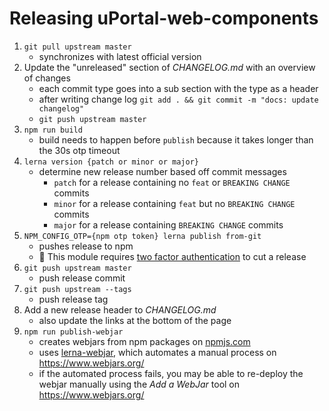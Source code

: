 # Releasing uPortal-web-components

1. `git pull upstream master`
   - synchronizes with latest official version
2. Update the "unreleased" section of _CHANGELOG.md_ with an overview of changes
   - each commit type goes into a sub section with the type as a header
   - after writing change log `git add . && git commit -m "docs: update changelog"`
   - `git push upstream master`
3. `npm run build`
   - build needs to happen before `publish` because it takes longer than the 30s otp timeout
4. `lerna version {patch or minor or major}`
   - determine new release number based off commit messages
     - `patch` for a release containing no `feat` or `BREAKING CHANGE` commits
     - `minor` for a release containing `feat` but no `BREAKING CHANGE` commits
     - `major` for a release containing `BREAKING CHANGE` commits
5. `NPM_CONFIG_OTP={npm otp token} lerna publish from-git`
   - pushes release to npm
   - :notebook: This module requires [two factor authentication][] to cut a release
6. `git push upstream master`
   - push release commit
7. `git push upstream --tags`
   - push release tag
8. Add a new release header to _CHANGELOG.md_
   - also update the links at the bottom of the page
9. `npm run publish-webjar`
   - creates webjars from npm packages on [npmjs.com][]
   - uses [lerna-webjar][], which automates a manual process on <https://www.webjars.org/>
   - if the automated process fails, you may be able to re-deploy the webjar manually using the
     _Add a WebJar_ tool on <https://www.webjars.org/>

[two factor authentication]: https://docs.npmjs.com/getting-started/using-two-factor-authentication
[npmjs.com]: https://www.npmjs.com
[lerna-webjar]: https://github.com/ChristianMurphy/lerna-webjar
